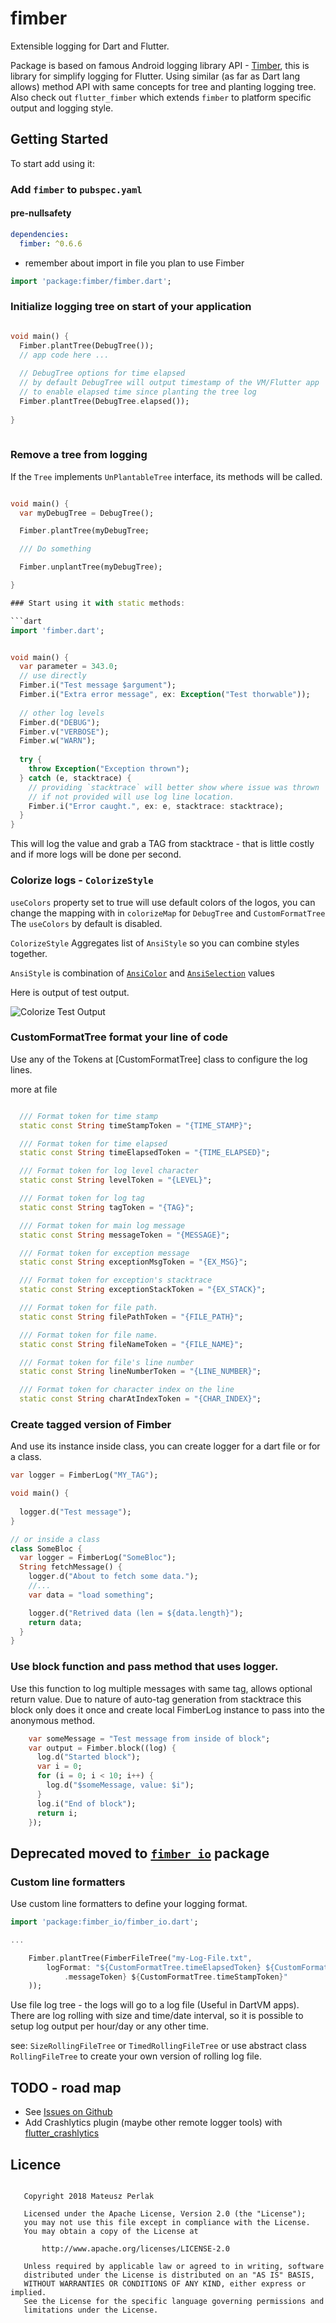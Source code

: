 # fimber 

Extensible logging for Dart and Flutter.

Package is based on famous Android logging library API - [Timber](https://github.com/JakeWharton/timber), this is library for simplify logging for Flutter.
Using similar (as far as Dart lang allows) method API with same concepts for tree and planting logging tree.
Also check out `flutter_fimber` which extends `fimber` to platform specific output and logging style.

## Getting Started

To start add using it:
### Add `fimber` to `pubspec.yaml`

#### pre-nullsafety

```yaml
dependencies:
  fimber: ^0.6.6
  ```
- remember about import in file you plan to use Fimber

```dart
import 'package:fimber/fimber.dart';

```

### Initialize logging tree on start of your application

```dart

void main() {
  Fimber.plantTree(DebugTree());
  // app code here ...
  
  // DebugTree options for time elapsed
  // by default DebugTree will output timestamp of the VM/Flutter app
  // to enable elapsed time since planting the tree log
  Fimber.plantTree(DebugTree.elapsed());
  
}
 
```

### Remove a tree from logging

If the `Tree` implements `UnPlantableTree` interface, its methods will be called.

```dart

void main() {
  var myDebugTree = DebugTree();

  Fimber.plantTree(myDebugTree;

  /// Do something

  Fimber.unplantTree(myDebugTree);

}

### Start using it with static methods:

```dart
import 'fimber.dart';


void main() {
  var parameter = 343.0;
  // use directly
  Fimber.i("Test message $argument");
  Fimber.i("Extra error message", ex: Exception("Test thorwable"));
  
  // other log levels
  Fimber.d("DEBUG");
  Fimber.v("VERBOSE");
  Fimber.w("WARN");
  
  try {
    throw Exception("Exception thrown");
  } catch (e, stacktrace) {
    // providing `stacktrace` will better show where issue was thrown
    // if not provided will use log line location.
    Fimber.i("Error caught.", ex: e, stacktrace: stacktrace);
  }
}

```

This will log the value and grab a TAG from stacktrace - that is little costly and if more logs will be done per second.

### Colorize logs - `ColorizeStyle`

`useColors` property set to true will use default colors of the logos, you can change the mapping with in `colorizeMap` for `DebugTree` and `CustomFormatTree`
The `useColors` by default is disabled.

`ColorizeStyle` Aggregates list of `AnsiStyle` so you can combine styles together.

`AnsiStyle` is combination of [`AnsiColor`](lib/colorize.dart) and [`AnsiSelection`](lib/colorize.dart) values

Here is output of test output.

![Colorize Test Output](doc/colorize_fimber_test.PNG "Colorize Test Output")

### CustomFormatTree format your line of code

Use any of the Tokens at [CustomFormatTree] class to configure the log lines.

more at file
```dart

  /// Format token for time stamp
  static const String timeStampToken = "{TIME_STAMP}";

  /// Format token for time elapsed
  static const String timeElapsedToken = "{TIME_ELAPSED}";

  /// Format token for log level character
  static const String levelToken = "{LEVEL}";

  /// Format token for log tag
  static const String tagToken = "{TAG}";

  /// Format token for main log message
  static const String messageToken = "{MESSAGE}";

  /// Format token for exception message
  static const String exceptionMsgToken = "{EX_MSG}";

  /// Format token for exception's stacktrace
  static const String exceptionStackToken = "{EX_STACK}";

  /// Format token for file path.
  static const String filePathToken = "{FILE_PATH}";

  /// Format token for file name.
  static const String fileNameToken = "{FILE_NAME}";

  /// Format token for file's line number
  static const String lineNumberToken = "{LINE_NUMBER}";

  /// Format token for character index on the line
  static const String charAtIndexToken = "{CHAR_INDEX}";
  ```


### Create tagged version of Fimber 

And use its instance inside class, you can create logger for a dart file or for a class.

```dart
var logger = FimberLog("MY_TAG");

void main() {
  
  logger.d("Test message");
}

// or inside a class
class SomeBloc {
  var logger = FimberLog("SomeBloc");
  String fetchMessage() {
    logger.d("About to fetch some data.");
    //...
    var data = "load something";

    logger.d("Retrived data (len = ${data.length}");
    return data;
  }
}
```

### Use block function and pass method that uses logger.

Use this function to log multiple messages with same tag, allows optional return value.
Due to nature of auto-tag generation from stacktrace this block only does it once and create local FimberLog instance to pass into the anonymous method.

```dart
    var someMessage = "Test message from inside of block";
    var output = Fimber.block((log) {
      log.d("Started block");
      var i = 0;
      for (i = 0; i < 10; i++) {
        log.d("$someMessage, value: $i");
      }
      log.i("End of block");
      return i;
    });
```

## **Deprecated** moved to [`fimber_io`](https://pub.dev/packages/fimber_io/) package

### Custom line formatters 

Use custom line formatters to define your logging format.

```dart
import 'package:fimber_io/fimber_io.dart';

...

    Fimber.plantTree(FimberFileTree("my-Log-File.txt",
        logFormat: "${CustomFormatTree.timeElapsedToken} ${CustomFormatTree
            .messageToken} ${CustomFormatTree.timeStampToken}"
    ));
```

Use file log tree - the logs will go to a log file (Useful in DartVM apps).
There are log rolling with size and time/date interval, so it is possible to setup log output per hour/day or any other time.

see: `SizeRollingFileTree` or `TimedRollingFileTree` or use abstract class `RollingFileTree` to create your own version of rolling log file.


## TODO - road map

- See  [Issues on Github](https://github.com/magillus/flutter-fimber/issues)
- Add Crashlytics plugin (maybe other remote logger tools) with [flutter_crashlytics](https://pub.dartlang.org/packages/flutter_crashlytics)

## Licence

```

   Copyright 2018 Mateusz Perlak

   Licensed under the Apache License, Version 2.0 (the "License");
   you may not use this file except in compliance with the License.
   You may obtain a copy of the License at

       http://www.apache.org/licenses/LICENSE-2.0

   Unless required by applicable law or agreed to in writing, software
   distributed under the License is distributed on an "AS IS" BASIS,
   WITHOUT WARRANTIES OR CONDITIONS OF ANY KIND, either express or implied.
   See the License for the specific language governing permissions and
   limitations under the License.
```